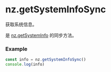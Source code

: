 # nz.getSystemInfoSync

获取系统信息。

是 [nz.getSystemInfo](./getSystemInfo) 的同步方法。

### Example

```ts
const info = nz.getSystemInfoSync()
console.log(info)
```
